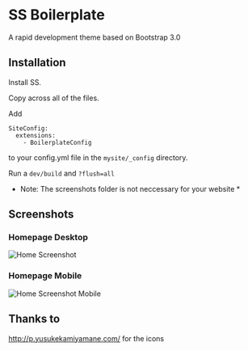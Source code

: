 # SS Boilerplate #

A rapid development theme based on Bootstrap 3.0

## Installation ##

Install SS.

Copy across all of the files.

Add
```
SiteConfig:
  extensions:
    - BoilerplateConfig
```

to your config.yml file in the `mysite/_config` directory.

Run a `dev/build` and `?flush=all`

* Note: The screenshots folder is not neccessary for your website *

## Screenshots ##

### Homepage Desktop ###

![Home Screenshot](https://raw.github.com/Rhym/ss_boilerplate/master/screenshots/home.png "Home")

### Homepage Mobile ###

![Home Screenshot Mobile](https://raw.github.com/Rhym/ss_boilerplate/master/screenshots/home-phone.png "Home Mobile")

## Thanks to ##

http://p.yusukekamiyamane.com/ for the icons
